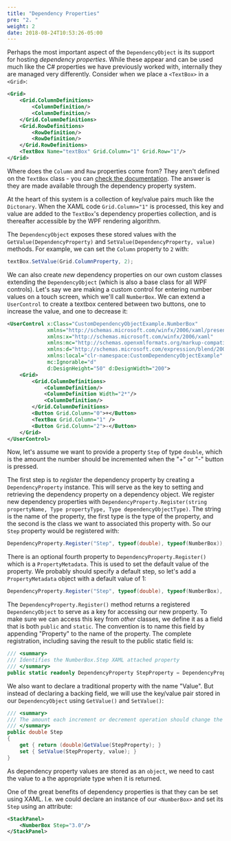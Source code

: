 ```yaml
---
title: "Dependency Properties"
pre: "2. "
weight: 2
date: 2018-08-24T10:53:26-05:00
---
```


Perhaps the most important aspect of the `DependencyObject` is its support for hosting _dependency properties_.  While these appear and can be used much like the C# properties we have previously worked with, internally they are managed very differently.  Consider when we place a `<TextBox>` in a `<Grid>`:

```xml
<Grid>
    <Grid.ColumnDefinitions>
        <ColumnDefinition/>
        <ColumnDefinition/>
    </Grid.ColumnDefinitions>
    <Grid.RowDefinitions>
        <RowDefinition/>
        <RowDefinition/>
    </Grid.RowDefinitions>
    <TextBox Name="textBox" Grid.Column="1" Grid.Row="1"/>
</Grid>
```

Where does the `Column` and `Row` properties come from?  They aren't defined on the `TextBox` class - you can [check the documentation](https://docs.microsoft.com/en-us/dotnet/api/system.windows.controls.textbox?view=netcore-3.1#properties).  The answer is they are made available through the dependency property system.

At the heart of this system is a collection of key/value pairs much like the `Dictonary`.  When the XAML code `Grid.Column="1"` is processed, this key and value are added to the `TextBox`'s dependency properties collection, and is thereafter accessible by the WPF rendering algorithm.

The `DependencyObject` exposes these stored values with the `GetValue(DependencyProperty)` and `SetValue(DependencyProperty, value)` methods.  For example, we can set the `Column` property to `2` with:

```csharp
textBox.SetValue(Grid.ColumnProperty, 2);
```

We can also create _new_ dependency properties on our own custom classes extending the `DependencyObject` (which is also a base class for all WPF controls).  Let's say we are making a custom control for entering number values on a touch screen, which we'll call `NumberBox`.  We can extend a `UserControl` to create a textbox centered between two buttons, one to increase the value, and one to decrease it:

```xml
<UserControl x:Class="CustomDependencyObjectExample.NumberBox"
             xmlns="http://schemas.microsoft.com/winfx/2006/xaml/presentation"
             xmlns:x="http://schemas.microsoft.com/winfx/2006/xaml"
             xmlns:mc="http://schemas.openxmlformats.org/markup-compatibility/2006" 
             xmlns:d="http://schemas.microsoft.com/expression/blend/2008" 
             xmlns:local="clr-namespace:CustomDependencyObjectExample"
             mc:Ignorable="d" 
             d:DesignHeight="50" d:DesignWidth="200">
    <Grid>
        <Grid.ColumnDefinitions>
            <ColumnDefinition/>
            <ColumnDefinition Width="2*"/>
            <ColumnDefinition/>
        </Grid.ColumnDefinitions>
        <Button Grid.Column="0">+</Button>
        <TextBox Grid.Column="1" />
        <Button Grid.Column="2">-</Button>
    </Grid>
</UserControl>
```

Now, let's assume we want to provide a property `Step` of type `double`, which is the amount the number should be incremented when the "+" or "-" button is pressed.

The first step is to _register_ the dependency property by creating a `DependencyProperty` instance.  This will serve as the key to setting and retrieving the dependency property on a dependency object.  We register new dependency properties with `DependencyProperty.Register(string propertyName, Type propertyType, Type dependencyObjectType)`.  The string is the name of the property, the first type is the type of the property, and the second is the class we want to associated this property with.  So our `Step` property would be registered with:

```csharp
DependencyProperty.Register("Step", typeof(double), typeof(NumberBox));
```

There is an optional fourth property to `DependencyProperty.Register()` which is a `PropertyMetadata`.  This is used to set the default value of the property.  We probably should specify a default step, so let's add a `PropertyMetadata` object with a default value of 1:

```csharp
DependencyProperty.Register("Step", typeof(double), typeof(NumberBox), new PropertyMetadata(1.0));
```

The `DependencyProperty.Register()` method returns a registered `DependencyObject` to serve as a key for accessing our new property.  To make sure we can access this key from _other_ classes, we define it as a field that is both `public` and `static`.  The convention is to name this field by appending "Property" to the name of the property.  The complete registration, including saving the result to the public static field is:

```csharp
/// <summary>
/// Identifies the NumberBox.Step XAML attached property
/// </summary>
public static readonly DependencyProperty StepProperty = DependencyProperty.Register("Step", typeof(double), typeof(NumberBox), new PropertyMetadata(1.0)); 
```

We also want to declare a traditional property with the name "Value".  But instead of declaring a backing field, we will use the key/value pair stored in our `DependencyObject` using `GetValue()` and `SetValue()`:

```csharp
/// <summary>
/// The amount each increment or decrement operation should change the value by
/// </summary>
public double Step
{
    get { return (double)GetValue(StepProperty); }
    set { SetValue(StepProperty, value); }
}
```

As dependency property values are stored as an `object`, we need to cast the value to a the appropriate type when it is returned.

One of the great benefits of dependency properties is that they can be set using XAML.  I.e. we could declare an instance of our `<NumberBox>` and set its `Step` using an attribute:

```xml
<StackPanel>
    <NumberBox Step="3.0"/>
</StackPanel>
```

